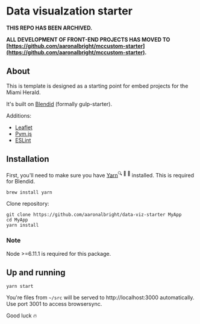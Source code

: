 # Data visualzation starter

**THIS REPO HAS BEEN ARCHIVED.**

**ALL DEVELOPMENT OF FRONT-END PROJECTS HAS MOVED TO [https://github.com/aaronalbright/mccustom-starter](https://github.com/aaronalbright/mccustom-starter).**

## About

This is template is designed as a starting point for embed projects for the Miami Herald.

It's built on [Blendid](https://github.com/vigetlabs/blendid) (formally gulp-starter).

Additions:
* [Leaflet](http://leafletjs.com/)
* [Pym.js](http://blog.apps.npr.org/pym.js/)
* [ESLint](http://eslint.org/)

## Installation

First, you'll need to make sure you have [Yarn](https://yarnpkg.com/lang/en/)<sup>🔍 🚚 🔗</sup> installed. This is required for Blendid.

`brew install yarn`

Clone repository:

```
git clone https://github.com/aaronalbright/data-viz-starter MyApp
cd MyApp
yarn install
```

### Note
Node >=6.11.1 is required for this package.

## Up and running
`yarn start`

You're files from `~/src` will be served to http://localhost:3000 automatically. Use port 3001 to access browsersync.

Good luck 🔥


